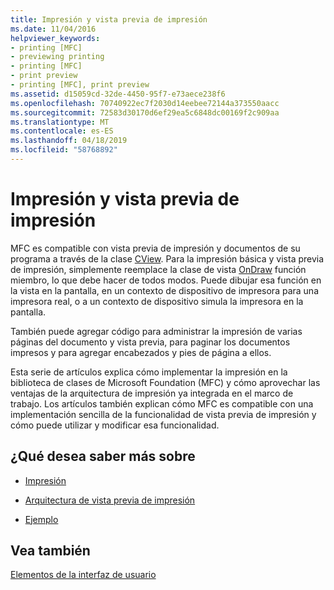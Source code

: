 ```yaml
---
title: Impresión y vista previa de impresión
ms.date: 11/04/2016
helpviewer_keywords:
- printing [MFC]
- previewing printing
- printing [MFC]
- print preview
- printing [MFC], print preview
ms.assetid: d15059cd-32de-4450-95f7-e73aece238f6
ms.openlocfilehash: 70740922ec7f2030d14eebee72144a373550aacc
ms.sourcegitcommit: 72583d30170d6ef29ea5c6848dc00169f2c909aa
ms.translationtype: MT
ms.contentlocale: es-ES
ms.lasthandoff: 04/18/2019
ms.locfileid: "58768892"
---
```

# <a name="printing-and-print-preview"></a>Impresión y vista previa de impresión

MFC es compatible con vista previa de impresión y documentos de su programa a través de la clase [CView](../mfc/reference/cview-class.md). Para la impresión básica y vista previa de impresión, simplemente reemplace la clase de vista [OnDraw](../mfc/reference/cview-class.md#ondraw) función miembro, lo que debe hacer de todos modos. Puede dibujar esa función en la vista en la pantalla, en un contexto de dispositivo de impresora para una impresora real, o a un contexto de dispositivo simula la impresora en la pantalla.

También puede agregar código para administrar la impresión de varias páginas del documento y vista previa, para paginar los documentos impresos y para agregar encabezados y pies de página a ellos.

Esta serie de artículos explica cómo implementar la impresión en la biblioteca de clases de Microsoft Foundation (MFC) y cómo aprovechar las ventajas de la arquitectura de impresión ya integrada en el marco de trabajo. Los artículos también explican cómo MFC es compatible con una implementación sencilla de la funcionalidad de vista previa de impresión y cómo puede utilizar y modificar esa funcionalidad.

## <a name="what-do-you-want-to-know-more-about"></a>¿Qué desea saber más sobre

- [Impresión](../mfc/printing.md)

- [Arquitectura de vista previa de impresión](../mfc/print-preview-architecture.md)

- [Ejemplo](../overview/visual-cpp-samples.md)

## <a name="see-also"></a>Vea también

[Elementos de la interfaz de usuario](../mfc/user-interface-elements-mfc.md)
